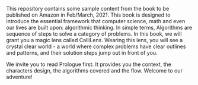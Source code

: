 This repository contains some sample content from the book to be published on Amazon in Feb/March, 2021. This book is designed to introduce the essential framework that computer science, math and even our lives are built upon: algorithmic thinking. In simple terms, Algorithms are sequence of steps to solve a category of problems. In this book, we will grant you a magic lens called CalliLens. Wearing this lens, you will see a crystal clear world - a world where complex problems have clear outlines and patterns, and their solution steps jump out in front of you. 

We invite you to read Prologue first. It provides you the context, the characters design, the algorithms covered and the flow. Welcome to our adventure!
